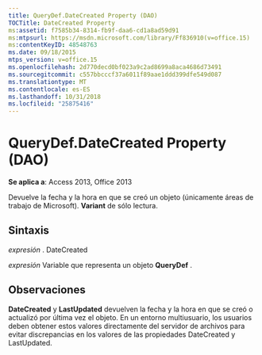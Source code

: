 ```yaml
---
title: QueryDef.DateCreated Property (DAO)
TOCTitle: DateCreated Property
ms:assetid: f7585b34-8314-fb9f-daa6-cd1a8ad59d91
ms:mtpsurl: https://msdn.microsoft.com/library/Ff836910(v=office.15)
ms:contentKeyID: 48548763
ms.date: 09/18/2015
mtps_version: v=office.15
ms.openlocfilehash: 2d770decd0bf023a9c2ad8699a8aca4686d73491
ms.sourcegitcommit: c557bbcccf37a6011f89aae1ddd399dfe549d087
ms.translationtype: MT
ms.contentlocale: es-ES
ms.lasthandoff: 10/31/2018
ms.locfileid: "25875416"
---
```

# <a name="querydefdatecreated-property-dao"></a>QueryDef.DateCreated Property (DAO)


**Se aplica a**: Access 2013, Office 2013

Devuelve la fecha y la hora en que se creó un objeto (únicamente áreas de trabajo de Microsoft). **Variant** de sólo lectura.

## <a name="syntax"></a>Sintaxis

*expresión* . DateCreated

*expresión* Variable que representa un objeto **QueryDef** .

## <a name="remarks"></a>Observaciones

**DateCreated** y **LastUpdated** devuelven la fecha y la hora en que se creó o actualizó por última vez el objeto. En un entorno multiusuario, los usuarios deben obtener estos valores directamente del servidor de archivos para evitar discrepancias en los valores de las propiedades DateCreated y LastUpdated.

